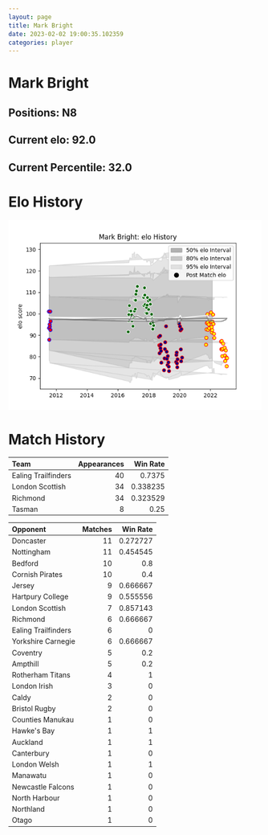 ```yaml
---  
layout: page  
title: Mark Bright  
date: 2023-02-02 19:00:35.102359  
categories: player  
---
```

# Mark Bright

## Positions: N8

## Current elo: 92.0

## Current Percentile: 32.0

# Elo History


![elo history](history_MarkBright.png)
# Match History


| Team                |   Appearances |   Win Rate |
|:--------------------|--------------:|-----------:|
| Ealing Trailfinders |            40 |   0.7375   |
| London Scottish     |            34 |   0.338235 |
| Richmond            |            34 |   0.323529 |
| Tasman              |             8 |   0.25     |

| Opponent            |   Matches |   Win Rate |
|:--------------------|----------:|-----------:|
| Doncaster           |        11 |   0.272727 |
| Nottingham          |        11 |   0.454545 |
| Bedford             |        10 |   0.8      |
| Cornish Pirates     |        10 |   0.4      |
| Jersey              |         9 |   0.666667 |
| Hartpury College    |         9 |   0.555556 |
| London Scottish     |         7 |   0.857143 |
| Richmond            |         6 |   0.666667 |
| Ealing Trailfinders |         6 |   0        |
| Yorkshire Carnegie  |         6 |   0.666667 |
| Coventry            |         5 |   0.2      |
| Ampthill            |         5 |   0.2      |
| Rotherham Titans    |         4 |   1        |
| London Irish        |         3 |   0        |
| Caldy               |         2 |   0        |
| Bristol Rugby       |         2 |   0        |
| Counties Manukau    |         1 |   0        |
| Hawke's Bay         |         1 |   1        |
| Auckland            |         1 |   1        |
| Canterbury          |         1 |   0        |
| London Welsh        |         1 |   1        |
| Manawatu            |         1 |   0        |
| Newcastle Falcons   |         1 |   0        |
| North Harbour       |         1 |   0        |
| Northland           |         1 |   0        |
| Otago               |         1 |   0        |
